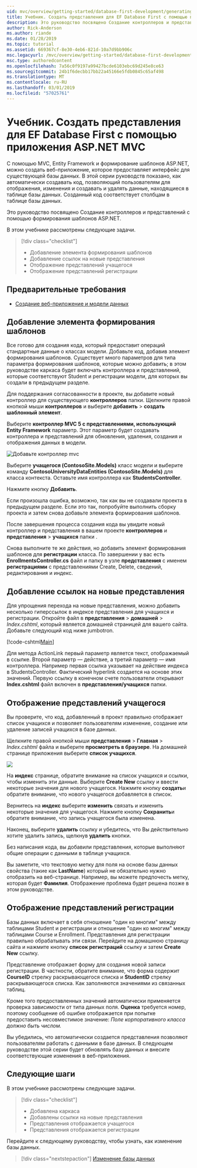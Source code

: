```yaml
---
uid: mvc/overview/getting-started/database-first-development/generating-views
title: Учебник. Создать представления для EF Database First с помощью приложения ASP.NET MVC
description: Это руководство посвящено Создание контроллеров и представлений с помощью формирования шаблонов ASP.NET.
author: Rick-Anderson
ms.author: riande
ms.date: 01/28/2019
ms.topic: tutorial
ms.assetid: 669367cf-8e30-4eb6-821d-10a7d9bb906c
msc.legacyurl: /mvc/overview/getting-started/database-first-development/generating-views
msc.type: authoredcontent
ms.openlocfilehash: 7a56c0f9197a99427bcde6103ebc69d245e8ce63
ms.sourcegitcommit: 24b1f6decbb17bb22a45166e5fdb0845c65af498
ms.translationtype: MT
ms.contentlocale: ru-RU
ms.lasthandoff: 03/01/2019
ms.locfileid: "57025761"
---
```

# <a name="tutorial-generate-views-for-ef-database-first-with-aspnet-mvc-app"></a>Учебник. Создать представления для EF Database First с помощью приложения ASP.NET MVC

С помощью MVC, Entity Framework и формирование шаблонов ASP.NET, можно создать веб-приложение, которое предоставляет интерфейс для существующей базы данных. В этой серии руководств показано, как автоматически создавать код, позволяющий пользователям для отображения, изменения и создавать и удалять данные, находящиеся в таблице базы данных. Созданный код соответствует столбцам в таблице базы данных.

Это руководство посвящено Создание контроллеров и представлений с помощью формирования шаблонов ASP.NET.

В этом учебнике рассмотрены следующие задачи.

> [!div class="checklist"]
> * Добавление элемента формирования шаблонов
> * Добавление ссылок на новые представления
> * Отображение представлений учащегося
> * Отображение представлений регистрации

## <a name="prerequisite"></a>Предварительные требования

* [Создание веб-приложение и модели данных](creating-the-web-application.md)

## <a name="add-scaffold"></a>Добавление элемента формирования шаблонов

Все готово для создания кода, который предоставит операций стандартные данные о классах модели. Добавьте код, добавив элемент формирования шаблонов. Существует много параметров для типа параметра формирования шаблонов, которые можно добавить; в этом руководстве каркаса будет включать контроллера и представлений, которые соответствуют Student и регистрации модели, для которых вы создали в предыдущем разделе.

Для поддержания согласованности в проекте, вы добавите новый контроллер для существующего **контроллеров** папки. Щелкните правой кнопкой мыши **контроллеров** и выберите **добавить** > **создать шаблонный элемент**.

Выберите **контроллер MVC 5 с представлениями, использующий Entity Framework** параметр. Этот параметр будет создавать контроллера и представлений для обновления, удаления, создания и отображения данных в модели.

![Добавьте контроллер mvc](generating-views/_static/image2.png)

Выберите **учащегося (ContosoSite.Models)** класс модели и выберите команду **ContosoUniversityDataEntities (ContosoSite.Models)** для класса контекста. Оставьте имя контроллера как **StudentsController**.

Нажмите кнопку **Добавить**.

Если произошла ошибка, возможно, так как вы не создавали проекта в предыдущем разделе. Если это так, попробуйте выполнить сборку проекта и затем снова добавьте элемента формирования шаблонов.

После завершения процесса создания кода вы увидите новый контроллер и представления в вашем проекте **контроллеров** и **представления** > **учащихся** папки .


Снова выполните те же действия, но добавить элемент формирования шаблонов для **регистрации** класса. По завершении у вас есть **EnrollmentsController.cs** файл и папку в узле **представления** с именем **регистрациями** с представлениями Create, Delete, сведений, редактирования и индекс.

## <a name="add-links-to-new-views"></a>Добавление ссылок на новые представления

Для упрощения перехода на новые представления, можно добавить несколько гиперссылок в индексе представления для учащихся и регистрации. Откройте файл в **представления** > **домашней** > *Index.cshtml*, который является домашней страницей для вашего сайта. Добавьте следующий код ниже jumbotron.

[!code-cshtml[Main](generating-views/samples/sample1.cshtml)]

Для метода ActionLink первый параметр является текст, отображаемый в ссылке. Второй параметр — действие, а третий параметр — имя контроллера. Например первая ссылка указывает на действие индекса в StudentsController. Фактический hyperlink создается на основе этих значений. Первую ссылку в конечном счете пользователи открывают **Index.cshtml** файл включен в **представления/учащихся** папки.

## <a name="display-student-views"></a>Отображение представлений учащегося

Вы проверите, что код, добавленный в проект правильно отображает список учащихся и позволяет пользователям изменение, создание или удаление записей учащихся в базе данных.

Щелкните правой кнопкой мыши **представления** > **Главная** > *Index.cshtml* файла и выберите **просмотреть в браузере**. На домашней странице приложения выберите **список учащихся**.

![](generating-views/_static/image6.png)

На **индекс** странице, обратите внимание на список учащихся и ссылки, чтобы изменить эти данные. Выберите **Create New** ссылку и ввести некоторые значения для нового учащегося. Нажмите кнопку **создать**и обратите внимание, что нового учащегося добавляется в список.

Вернитесь на **индекс** выберите **изменить** связать и изменить некоторые значения для учащегося. Нажмите кнопку **Сохранить**и обратите внимание, что запись учащегося была изменена.

Наконец, выберите **удалить** ссылку и убедитесь, что Вы действительно хотите удалить запись, щелкнув **удалить** кнопки.

Без написания кода, вы добавили представления, которые выполняют общие операции с данными в таблице учащихся.

Вы заметите, что текстовую метку для поля на основе базы данных свойства (такие как **LastName**) который не обязательно нужно отобразить на веб-странице. Например, вы можете предпочесть метку, которая будет **Фамилия**. Отображение проблема будет решена позже в этом руководстве.

## <a name="display-enrollment-views"></a>Отображение представлений регистрации

Базы данных включает в себя отношение "один ко многим" между таблицами Student и регистрации и отношение "один ко многим" между таблицами Course и Enrollment. Представления для регистрации правильно обрабатывать эти связи. Перейдите на домашнюю страницу сайта и нажмите кнопку **список регистраций** ссылку и затем **Create New** ссылку.

Представление отображает форму для создания новой записи регистрации. В частности, обратите внимание, что форма содержит **CourseID** стрелку раскрывающегося списка и **StudentID** стрелку раскрывающегося списка. Как заполняются значениями из связанных таблиц.

Кроме того предоставленных значений автоматически применяется проверка зависимости от типа данных поля. **Оценка** требуется номер, поэтому сообщение об ошибке отображается при попытке предоставить несовместимое значение: *Поле корпоративного класса должно быть числом.*

Вы убедились, что автоматически создается представления позволяют пользователям работать с данными в базе данных. В следующем руководстве этой серии будет обновлять базу данных и внесите соответствующие изменения в веб-приложения.

## <a name="next-steps"></a>Следующие шаги

В этом учебнике рассмотрены следующие задачи.

> [!div class="checklist"]
> * Добавлена каркаса
> * Добавлены ссылки на новые представления
> * Представления отображается учащегося
> * Представления отображается регистрации

Перейдите к следующему руководству, чтобы узнать, как изменение базы данных.
> [!div class="nextstepaction"]
> [Изменение базы данных](changing-the-database.md)